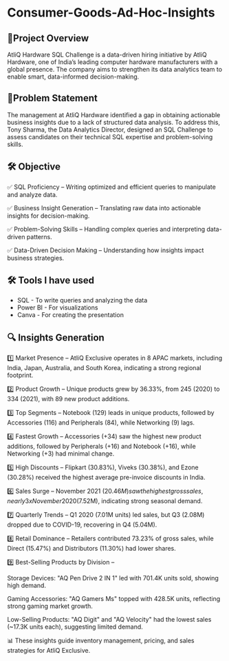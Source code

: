 # Consumer-Goods-Ad-Hoc-Insights

## 📌Project Overview

AtliQ Hardware SQL Challenge is a data-driven hiring initiative by AtliQ Hardware, one of India’s leading computer hardware manufacturers with a global presence. The company aims to strengthen its data analytics team to enable smart, data-informed decision-making.

## 🎯Problem Statement

The management at AtliQ Hardware identified a gap in obtaining actionable business insights due to a lack of structured data analysis. To address this, Tony Sharma, the Data Analytics Director, designed an SQL Challenge to assess candidates on their technical SQL expertise and problem-solving skills.

## 🛠 Objective

✅ SQL Proficiency – Writing optimized and efficient queries to manipulate and analyze data.

✅ Business Insight Generation – Translating raw data into actionable insights for decision-making.

✅ Problem-Solving Skills – Handling complex queries and interpreting data-driven patterns.

✅ Data-Driven Decision Making – Understanding how insights impact business strategies.

## 🛠 Tools I have used

* SQL - To write queries and analyzing the data
* Power BI - For visualizations
* Canva - For creating the presentation

## 🔍 Insights Generation

1️⃣ Market Presence – AtliQ Exclusive operates in 8 APAC markets, including India, Japan, Australia, and South Korea, indicating a strong regional footprint.

2️⃣ Product Growth – Unique products grew by 36.33%, from 245 (2020) to 334 (2021), with 89 new product additions.

3️⃣ Top Segments – Notebook (129) leads in unique products, followed by Accessories (116) and Peripherals (84), while Networking (9) lags.

4️⃣ Fastest Growth – Accessories (+34) saw the highest new product additions, followed by Peripherals (+16) and Notebook (+16), while Networking (+3) had minimal change.

5️⃣ High Discounts – Flipkart (30.83%), Viveks (30.38%), and Ezone (30.28%) received the highest average pre-invoice discounts in India.

6️⃣ Sales Surge – November 2021 ($20.46M) saw the highest gross sales, nearly 3x November 2020 ($7.52M), indicating strong seasonal demand.

7️⃣ Quarterly Trends – Q1 2020 (7.01M units) led sales, but Q3 (2.08M) dropped due to COVID-19, recovering in Q4 (5.04M).

8️⃣ Retail Dominance – Retailers contributed 73.23% of gross sales, while Direct (15.47%) and Distributors (11.30%) had lower shares.

9️⃣  Best-Selling Products by Division –

Storage Devices: "AQ Pen Drive 2 IN 1" led with 701.4K units sold, showing high demand.

Gaming Accessories: "AQ Gamers Ms" topped with 428.5K units, reflecting strong gaming market growth.

Low-Selling Products: "AQ Digit" and "AQ Velocity" had the lowest sales (~17.3K units each), suggesting limited demand.

📊 These insights guide inventory management, pricing, and sales strategies for AtliQ Exclusive.
